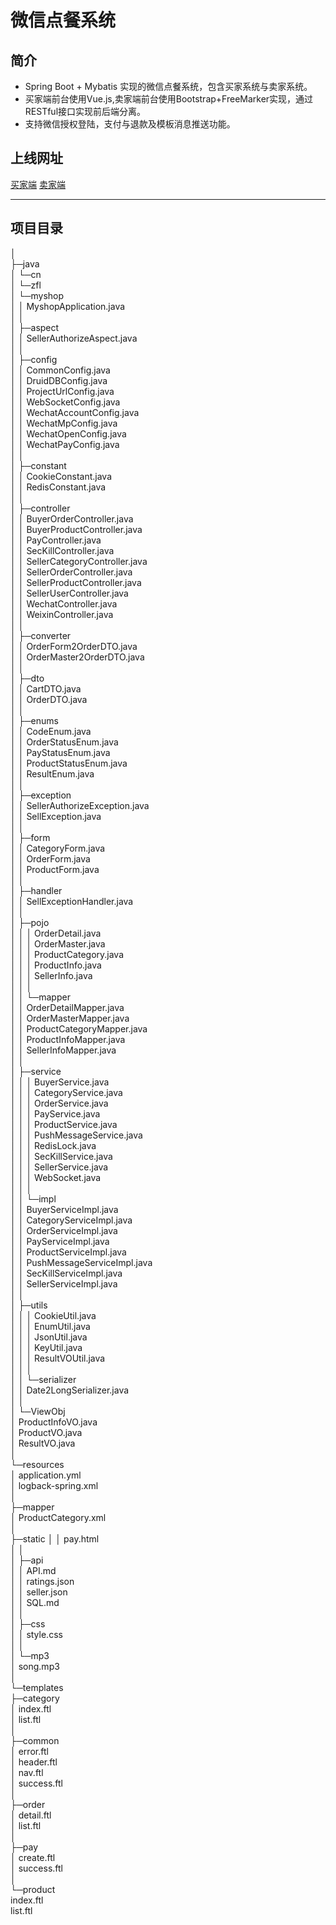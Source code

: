 # 微信点餐系统
## 简介
- Spring Boot + Mybatis 实现的微信点餐系统，包含买家系统与卖家系统。  
- 买家端前台使用Vue.js,卖家端前台使用Bootstrap+FreeMarker实现，通过RESTful接口实现前后端分离。  
- 支持微信授权登陆，支付与退款及模板消息推送功能。
## 上线网址
[买家端](http://zhangfanglong.cn/)
[卖家端](http://zhangfanglong.cn/sell/seller/order/list)
***
## 项目目录
│    
├─java   
│  └─cn   
│      └─zfl   
│          └─myshop   
│              │  MyshopApplication.java   
│              │   
│              ├─aspect   
│              │      SellerAuthorizeAspect.java   
│              │       
│              ├─config   
│              │      CommonConfig.java  
│              │      DruidDBConfig.java   
│              │      ProjectUrlConfig.java  
│              │      WebSocketConfig.java  
│              │      WechatAccountConfig.java  
│              │      WechatMpConfig.java  
│              │      WechatOpenConfig.java  
│              │      WechatPayConfig.java  
│              │      
│              ├─constant  
│              │      CookieConstant.java  
│              │      RedisConstant.java  
│              │      
│              ├─controller  
│              │      BuyerOrderController.java  
│              │      BuyerProductController.java  
│              │      PayController.java  
│              │      SecKillController.java  
│              │      SellerCategoryController.java  
│              │      SellerOrderController.java  
│              │      SellerProductController.java  
│              │      SellerUserController.java  
│              │      WechatController.java  
│              │      WeixinController.java  
│              │      
│              ├─converter  
│              │      OrderForm2OrderDTO.java  
│              │      OrderMaster2OrderDTO.java  
│              │       
│              ├─dto  
│              │      CartDTO.java  
│              │      OrderDTO.java  
│              │      
│              ├─enums  
│              │      CodeEnum.java  
│              │      OrderStatusEnum.java  
│              │      PayStatusEnum.java  
│              │      ProductStatusEnum.java  
│              │      ResultEnum.java  
│              │      
│              ├─exception  
│              │      SellerAuthorizeException.java  
│              │      SellException.java  
│              │      
│              ├─form  
│              │      CategoryForm.java  
│              │      OrderForm.java  
│              │      ProductForm.java  
│              │      
│              ├─handler  
│              │      SellExceptionHandler.java  
│              │      
│              ├─pojo  
│              │  │  OrderDetail.java  
│              │  │  OrderMaster.java  
│              │  │  ProductCategory.java  
│              │  │  ProductInfo.java  
│              │  │  SellerInfo.java  
│              │  │    
│              │  └─mapper  
│              │          OrderDetailMapper.java  
│              │          OrderMasterMapper.java  
│              │          ProductCategoryMapper.java  
│              │          ProductInfoMapper.java  
│              │          SellerInfoMapper.java  
│              │           
│              ├─service  
│              │  │  BuyerService.java  
│              │  │  CategoryService.java  
│              │  │  OrderService.java  
│              │  │  PayService.java  
│              │  │  ProductService.java  
│              │  │  PushMessageService.java  
│              │  │  RedisLock.java  
│              │  │  SecKillService.java  
│              │  │  SellerService.java  
│              │  │  WebSocket.java  
│              │  │   
│              │  └─impl  
│              │          BuyerServiceImpl.java  
│              │          CategoryServiceImpl.java  
│              │          OrderServiceImpl.java  
│              │          PayServiceImpl.java  
│              │          ProductServiceImpl.java  
│              │          PushMessageServiceImpl.java  
│              │          SecKillServiceImpl.java  
│              │          SellerServiceImpl.java  
│              │          
│              ├─utils  
│              │  │  CookieUtil.java  
│              │  │  EnumUtil.java  
│              │  │  JsonUtil.java  
│              │  │  KeyUtil.java  
│              │  │  ResultVOUtil.java  
│              │  │   
│              │  └─serializer  
│              │          Date2LongSerializer.java  
│              │          
│              └─ViewObj  
│                      ProductInfoVO.java  
│                      ProductVO.java  
│                      ResultVO.java  
│                       
└─resources  
    │  application.yml  
    │  logback-spring.xml  
    │   
    ├─mapper  
    │      ProductCategory.xml  
    │      
    ├─static
    │  │  pay.html  
    │  │  
    │  ├─api  
    │  │      API.md  
    │  │      ratings.json  
    │  │      seller.json  
    │  │      SQL.md  
    │  │      
    │  ├─css  
    │  │      style.css  
    │  │      
    │  └─mp3  
    │          song.mp3  
    │          
    └─templates  
        ├─category  
        │      index.ftl  
        │      list.ftl  
        │      
        ├─common  
        │      error.ftl  
        │      header.ftl  
        │      nav.ftl  
        │      success.ftl  
        │       
        ├─order  
        │      detail.ftl  
        │      list.ftl  
        │      
        ├─pay  
        │      create.ftl  
        │      success.ftl  
        │      
        └─product  
                index.ftl  
                list.ftl
                

